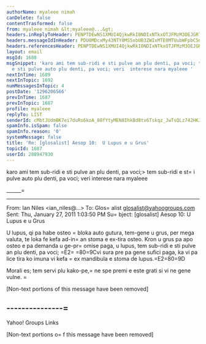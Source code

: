 ```yaml
---
authorName: myaleee nimah
canDelete: false
contentTrasformed: false
from: myaleee nimah &lt;myaleee@...&gt;
headers.inReplyToHeader: PENPTDEwNS1XMUI4QjkwRkI0NDIxNTkxOTJFMzM3OEJGRTBAcGh4LmdibD4=
headers.messageIdInHeader: PDU0MDcxMy43NTY0MS5xbUB3ZWIxMTE0MTUubWFpbC5ncTEueWFob28uY29tPg==
headers.referencesHeader: PENPTDEwNS1XMUI4QjkwRkI0NDIxNTkxOTJFMzM3OEJGRTBAcGh4LmdibD4=
layout: email
msgId: 1688
msgSnippet: 'karo ami tem sub-ridi e sti pulve an plu denti, pa voci; tem sub-ridi
  e sti pulve auto plu denti, pa voci; veri  interese nara myaleee '
nextInTime: 1689
nextInTopic: 1692
numMessagesInTopic: 4
postDate: '1296206566'
prevInTime: 1687
prevInTopic: 1687
profile: myaleee
replyTo: LIST
senderId: cMbtJUdmBK7ei7duRs6koA_88fYtyMEN8IhkBd8tv6Tskqz_JwTsQLz742HKJg7IHOZg-rfiqQw1_TrMp_aLSfr-2ANyBZz5
spamInfo.isSpam: false
spamInfo.reason: '0'
systemMessage: false
title: 'Re: [glosalist] Aesop 10:  U Lupus e u Grus'
topicId: 1687
userId: 288947930
---
```


karo ami
tem sub-ridi e sti pulve an plu denti, pa voci;> tem sub-ridi e st=
i pulve auto 
plu denti, pa voci;
veri  interese nara 
  myaleee




______=
__________________________
From: Ian Niles <ian_niles@...>
To: Glos=
alist <glosalist@yahoogroups.com>
Sent: Thu, January 27, 2011 1:03:50 PM
Su=
bject: [glosalist] Aesop 10:  U Lupus e u Grus


U lupus, qi pa habe osteo =
bloka auto gutura, tem-gene u grus, per mega valuta, 
te loka fe kefa ad-in=
 an stoma e ex-tira osteo.   Kron u grus pa apo osteo e pa 
demanda u ge-pr=
omise paga, u lupus, tem sub-ridi e sti pulve an plu denti, pa 
voci; =E2=
=80=9Cvi sura pre pa gene sufici paga, ka vi pa lice tira ko imuna vi kefa =
ex 
mandibula e stoma de lupus.=E2=80=9D

Morali es; tem servi plu kako-pe,=
 ne spe premi e este grati si vi ne gene vulne. 
                          =



[Non-text portions of this message have been removed]



---------------=
---------------------

Yahoo! Groups Links




      

[Non-text portions o=
f this message have been removed]


